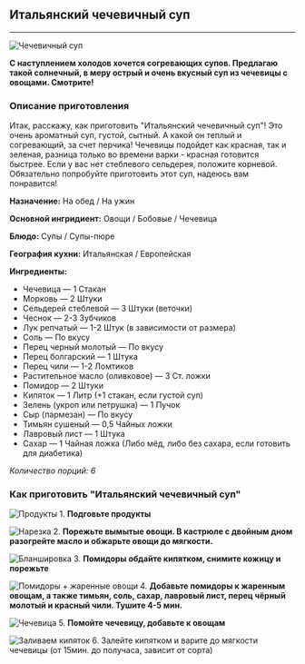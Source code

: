 ## Итальянский чечевичный суп
---

![Чечевичный суп](https://img.povar.ru/main/e9/c6/9f/40/italyanskii_chechevichnii_sup-529627.JPG)

__С наступлением холодов хочется согревающих супов. Предлагаю такой солнечный, в меру острый и очень вкусный суп из чечевицы с овощами. Смотрите!__

### Описание приготовления

Итак, расскажу, как приготовить "Итальянский чечевичный суп"! Это очень ароматный суп, густой, сытный. А какой он теплый и согревающий, за счет перчика! Чечевицы подойдет как красная, так и зеленая, разница только во времени варки - красная готовится быстрее. Если у вас нет стеблевого сельдерея, положите корневой. Обязательно попробуйте приготовить этот суп, надеюсь вам понравится! 

__Назначение:__ На обед / На ужин

__Основной ингридиент:__ Овощи / Бобовые / Чечевица

__Блюдо:__ Супы / Супы-пюре

__География кухни:__ Итальянская / Европейская

**Ингредиенты:**

* Чечевица  — 1 Стакан 
* Морковь  — 2 Штуки
* Сельдерей стеблевой  — 3 Штуки (веточки)
* Чеснок  — 2-3 Зубчиков
* Лук репчатый  — 1-2 Штук (в зависимости от размера)
* Соль  — По вкусу
* Перец черный молотый  — По вкусу
* Перец болгарский  — 1 Штука
* Перец чили  — 1-2 Ломтиков
* Растительное масло (оливковое)  — 3 Ст. ложки
* Помидор  — 2 Штуки
* Кипяток  — 1 Литр (+1 стакан, если густой суп)
* Зелень (укроп или петрушка)  — 1 Пучок
* Сыр (пармезан)  — По вкусу
* Тимьян сушеный  — 0,5 Чайных ложки
* Лавровый лист  — 1 Штука
* Сахар  — 1 Чайная ложка (Либо мёд, либо без сахара, если готовить для диабетика)

_Количество порций: 6_

### Как приготовить "Итальянский чечевичный суп"

![Продукты](https://img.povar.ru/uploads/25/33/21/25/italyanskii_chechevichnii_sup-529617.JPG) 1. **Подговьте продукты**

![Нарезка](https://img.povar.ru/uploads/20/b4/e7/17/italyanskii_chechevichnii_sup-529619.JPG)
2. **Порежьте вымытые овощи. В кастрюле с двойным дном разогрейте масло и обжарьте овощи до мягкости.**

![Бланшировка](https://img.povar.ru/uploads/de/d4/e2/81/italyanskii_chechevichnii_sup-529620.JPG)
3. **Помидоры обдайте кипятком, снимите кожицу и порежьте**

![Помидоры + жаренные овощи](https://img.povar.ru/uploads/23/4d/5e/90/italyanskii_chechevichnii_sup-529621.JPG)
4. **Добавьте помидоры к жаренным овощам, а также тимьян, соль, сахар, лавровый лист, перец чёрный молотый и красный чили. Тушите 4-5 мин.**

![Чечевица](https://img.povar.ru/uploads/7e/f0/0d/ad/italyanskii_chechevichnii_sup-529622.JPG)
5. **Помойте чечевицу, добавьте к овощам**

![Заливаем кипяток](https://img.povar.ru/uploads/ba/13/db/96/italyanskii_chechevichnii_sup-529623.JPG)
6. Залейте кипятком и варите до мягкости чечевицы (от 15мин. до получаса, зависит от сорта)
